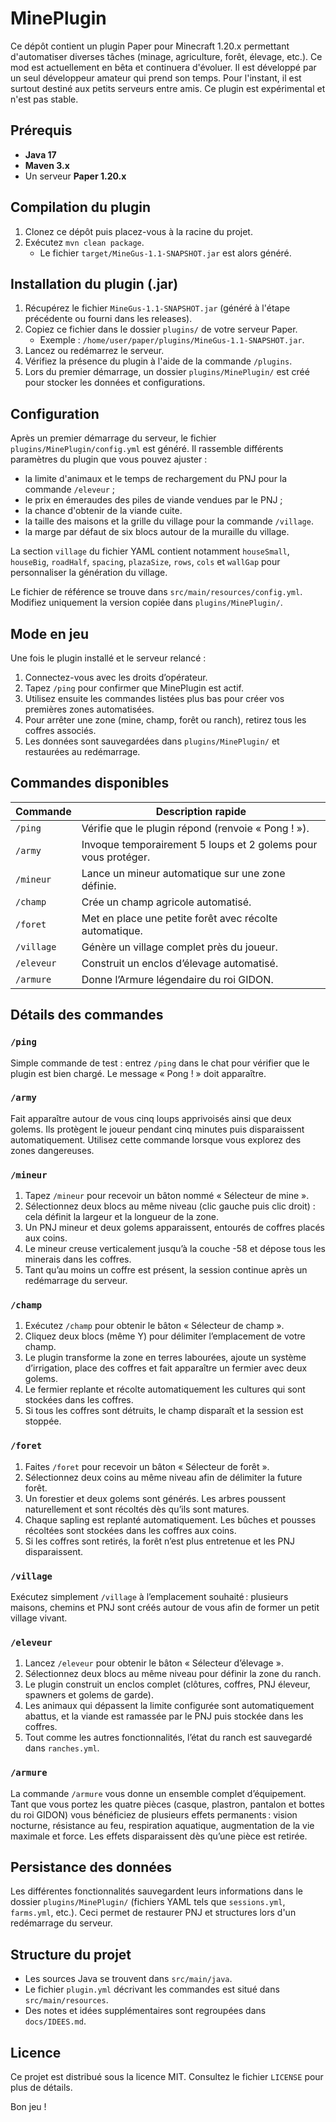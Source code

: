 # MinePlugin

Ce dépôt contient un plugin Paper pour Minecraft 1.20.x permettant d'automatiser diverses tâches (minage, agriculture, forêt, élevage, etc.).
Ce mod est actuellement en bêta et continuera d'évoluer. Il est développé par un seul développeur amateur qui prend son temps. Pour l'instant, il est surtout destiné aux petits serveurs entre amis.
Ce plugin est expérimental et n'est pas stable.

## Prérequis

- **Java 17**
- **Maven 3.x**
- Un serveur **Paper 1.20.x**

## Compilation du plugin

1. Clonez ce dépôt puis placez-vous à la racine du projet.
2. Exécutez `mvn clean package`.
   - Le fichier `target/MineGus-1.1-SNAPSHOT.jar` est alors généré.

## Installation du plugin (.jar)

1. Récupérez le fichier `MineGus-1.1-SNAPSHOT.jar` (généré à l'étape précédente ou fourni dans les releases).
2. Copiez ce fichier dans le dossier `plugins/` de votre serveur Paper.
   - Exemple : `/home/user/paper/plugins/MineGus-1.1-SNAPSHOT.jar`.
3. Lancez ou redémarrez le serveur.
4. Vérifiez la présence du plugin à l'aide de la commande `/plugins`.
5. Lors du premier démarrage, un dossier `plugins/MinePlugin/` est créé pour stocker les données et configurations.

## Configuration

Après un premier démarrage du serveur, le fichier `plugins/MinePlugin/config.yml` est généré.
Il rassemble différents paramètres du plugin que vous pouvez ajuster :

- la limite d'animaux et le temps de rechargement du PNJ pour la commande `/eleveur` ;
- le prix en émeraudes des piles de viande vendues par le PNJ ;
- la chance d'obtenir de la viande cuite.
- la taille des maisons et la grille du village pour la commande `/village`.
- la marge par défaut de six blocs autour de la muraille du village.

La section `village` du fichier YAML contient notamment `houseSmall`,
`houseBig`, `roadHalf`, `spacing`, `plazaSize`, `rows`, `cols` et `wallGap` pour
personnaliser la génération du village.

Le fichier de référence se trouve dans `src/main/resources/config.yml`. Modifiez
uniquement la version copiée dans `plugins/MinePlugin/`.

## Mode en jeu

Une fois le plugin installé et le serveur relancé :
1. Connectez-vous avec les droits d’opérateur.
2. Tapez `/ping` pour confirmer que MinePlugin est actif.
3. Utilisez ensuite les commandes listées plus bas pour créer vos premières zones automatisées.
4. Pour arrêter une zone (mine, champ, forêt ou ranch), retirez tous les coffres associés.
5. Les données sont sauvegardées dans `plugins/MinePlugin/` et restaurées au redémarrage.

## Commandes disponibles

| Commande | Description rapide |
|----------|-------------------|
| `/ping` | Vérifie que le plugin répond (renvoie « Pong ! »). |
| `/army` | Invoque temporairement 5 loups et 2 golems pour vous protéger. |
| `/mineur` | Lance un mineur automatique sur une zone définie. |
| `/champ` | Crée un champ agricole automatisé. |
| `/foret` | Met en place une petite forêt avec récolte automatique. |
| `/village` | Génère un village complet près du joueur. |
| `/eleveur` | Construit un enclos d’élevage automatisé. |
| `/armure` | Donne l’Armure légendaire du roi GIDON. |

## Détails des commandes

### `/ping`

Simple commande de test : entrez `/ping` dans le chat pour vérifier que le plugin est bien chargé. Le message « Pong ! » doit apparaître.

### `/army`

Fait apparaître autour de vous cinq loups apprivoisés ainsi que deux golems. Ils protègent le joueur pendant cinq minutes puis disparaissent automatiquement.
Utilisez cette commande lorsque vous explorez des zones dangereuses.

### `/mineur`

1. Tapez `/mineur` pour recevoir un bâton nommé « Sélecteur de mine ».
2. Sélectionnez deux blocs au même niveau (clic gauche puis clic droit) : cela définit la largeur et la longueur de la zone.
3. Un PNJ mineur et deux golems apparaissent, entourés de coffres placés aux coins.
4. Le mineur creuse verticalement jusqu’à la couche -58 et dépose tous les minerais dans les coffres.
5. Tant qu’au moins un coffre est présent, la session continue après un redémarrage du serveur.

### `/champ`

1. Exécutez `/champ` pour obtenir le bâton « Sélecteur de champ ».
2. Cliquez deux blocs (même Y) pour délimiter l’emplacement de votre champ.
3. Le plugin transforme la zone en terres labourées, ajoute un système d’irrigation, place des coffres et fait apparaître un fermier avec deux golems.
4. Le fermier replante et récolte automatiquement les cultures qui sont stockées dans les coffres.
5. Si tous les coffres sont détruits, le champ disparaît et la session est stoppée.

### `/foret`

1. Faites `/foret` pour recevoir un bâton « Sélecteur de forêt ».
2. Sélectionnez deux coins au même niveau afin de délimiter la future forêt.
3. Un forestier et deux golems sont générés. Les arbres poussent naturellement et sont récoltés dès qu’ils sont matures.
4. Chaque sapling est replanté automatiquement. Les bûches et pousses récoltées sont stockées dans les coffres aux coins.
5. Si les coffres sont retirés, la forêt n’est plus entretenue et les PNJ disparaissent.

### `/village`

Exécutez simplement `/village` à l’emplacement souhaité : plusieurs maisons, chemins et PNJ sont créés autour de vous afin de former un petit village vivant.

### `/eleveur`

1. Lancez `/eleveur` pour obtenir le bâton « Sélecteur d’élevage ».
2. Sélectionnez deux blocs au même niveau pour définir la zone du ranch.
3. Le plugin construit un enclos complet (clôtures, coffres, PNJ éleveur, spawners et golems de garde).
4. Les animaux qui dépassent la limite configurée sont automatiquement abattus, et la viande est ramassée par le PNJ puis stockée dans les coffres.
5. Tout comme les autres fonctionnalités, l’état du ranch est sauvegardé dans `ranches.yml`.

### `/armure`

La commande `/armure` vous donne un ensemble complet d’équipement. Tant que vous portez les quatre pièces (casque, plastron, pantalon et bottes du roi GIDON) vous bénéficiez de plusieurs effets permanents : vision nocturne, résistance au feu, respiration aquatique, augmentation de la vie maximale et force. Les effets disparaissent dès qu’une pièce est retirée.

## Persistance des données

Les différentes fonctionnalités sauvegardent leurs informations dans le dossier `plugins/MinePlugin/` (fichiers YAML tels que `sessions.yml`, `farms.yml`, etc.). Ceci permet de restaurer PNJ et structures lors d'un redémarrage du serveur.

## Structure du projet

- Les sources Java se trouvent dans `src/main/java`.
- Le fichier `plugin.yml` décrivant les commandes est situé dans `src/main/resources`.
- Des notes et idées supplémentaires sont regroupées dans `docs/IDEES.md`.

## Licence

Ce projet est distribué sous la licence MIT. Consultez le fichier `LICENSE` pour plus de détails.

Bon jeu !
